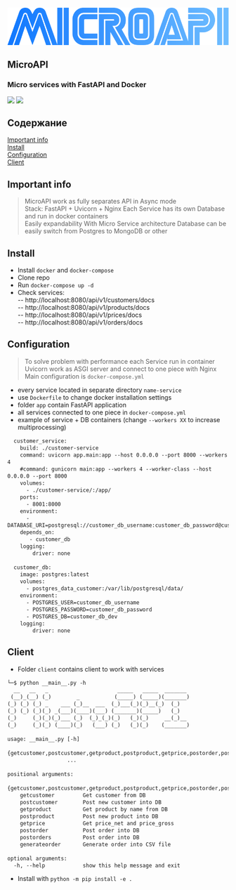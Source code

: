 
![logo](logo.png)

## MicroAPI  
### Micro services with FastAPI and Docker  


![](https://img.shields.io/badge/version-1.0-blue)
![](https://img.shields.io/badge/python-3.9-blue)

## Содержание  
[Important info](#important_info)  
[Install](#install)  
[Configuration](#configuration)  
[Client](#client)  


<a name="important_info"/>

## Important info  
</a>  

> MicroAPI work as fully separates API in Async mode  
> Stack: FastAPI + Uvicorn + Nginx
> Each Service has its own Database and run in docker containers  
> Easily expandability With Micro Service architecture 
> Database can be easily switch from Postgres to MongoDB or other

<a name="install"/>  

## Install  
</a>  

- Install `docker` and `docker-compose`  
- Clone repo  
- Run `docker-compose up -d`   
- Check services:  
--  http://localhost:8080/api/v1/customers/docs  
--  http://localhost:8080/api/v1/products/docs  
--  http://localhost:8080/api/v1/prices/docs  
--  http://localhost:8080/api/v1/orders/docs  

<a name="configuration"/>  

## Configuration  
</a>  

> To solve problem with performance each Service run in container
> Uvicorn work as ASGI server and connect to one piece with Nginx  
> Main configuration is `docker-compose.yml`

- every service located in separate directory `name-service`  
- use `Dockerfile` to change docker installation settings  
- folder `app` contain FastAPI application  
- all services connected to one piece in `docker-compose.yml`  
- example of service + DB containers (change `--workers XX` to increase multiprocessing)  
```
  customer_service:
    build: ./customer-service
    command: uvicorn app.main:app --host 0.0.0.0 --port 8000 --workers 4
    #command: gunicorn main:app --workers 4 --worker-class --host 0.0.0.0 --port 8000
    volumes:
      - ./customer-service/:/app/
    ports:
      - 8001:8000
    environment:
      - DATABASE_URI=postgresql://customer_db_username:customer_db_password@customer_db/customer_db_dev
    depends_on:
       - customer_db
    logging:
        driver: none 
  
  customer_db:
    image: postgres:latest
    volumes:
      - postgres_data_customer:/var/lib/postgresql/data/
    environment:
      - POSTGRES_USER=customer_db_username
      - POSTGRES_PASSWORD=customer_db_password
      - POSTGRES_DB=customer_db_dev
    logging:
        driver: none 
```

<a name="client"/>  

## Client  
</a>  

- Folder `client` contains client to work with services  
```
└─$ python __main__.py -h                                              
  __   __   _                      _____   _____  _______ 
 (__)_(__) (_)        _           (_____) (_____)(_______)
(_) (_) (_) _    ___ (_)__  ___  (_)___(_)(_)__(_)  (_)   
(_) (_) (_)(_) _(___)(____)(___) (_______)(_____)   (_)   
(_)     (_)(_)(_)___ (_)  (_)_(_)(_)   (_)(_)     __(_)__ 
(_)     (_)(_) (____)(_)   (___) (_)   (_)(_)    (_______)

usage: __main__.py [-h]
                   {getcustomer,postcustomer,getproduct,postproduct,getprice,postorder,postorders,generateorder}
                   ...

positional arguments:
  {getcustomer,postcustomer,getproduct,postproduct,getprice,postorder,postorders,generateorder}
    getcustomer         Get customer from DB
    postcustomer        Post new customer into DB
    getproduct          Get product by name from DB
    postproduct         Post new product into DB
    getprice            Get price_net and price_gross
    postorder           Post order into DB
    postorders          Post order into DB
    generateorder       Generate order into CSV file

optional arguments:
  -h, --help            show this help message and exit

```

- Install with `python -m pip install -e .`
